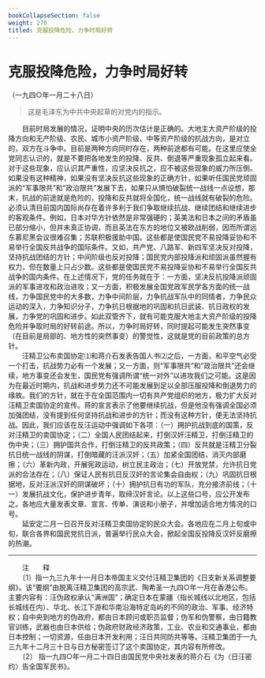 ```yaml
---
bookCollapseSection: false
weight: 270
titled: 克服投降危险，力争时局好转    
---
```

# 克服投降危险，力争时局好转  
（一九四○年一月二十八日）  
  
> 这是毛泽东为中共中央起草的对党内的指示。   
  
　　目前时局发展的情况，证明中央的历次估计是正确的。大地主大资产阶级的投降方向和无产阶级、农民、城市小资产阶级、中等资产阶级的抗战方向，是对立的，双方在斗争中。目前是两种方向同时存在，两种前途都有可能。在这里应使全党同志认识的，就是不要把各地发生的投降、反共、倒退等严重现象孤立起来看。对于这些现象，应认识其严重性，应坚决反抗之，应不被这些现象的威力所压倒。如果没有这种精神，如果没有坚决反抗这些现象的正确方针，如果听任国民党顽固派的“军事限共”和“政治限共”发展下去，如果只从惧怕破裂统一战线一点设想，那末，抗战的前途就是危险的，投降和反共就将全国化，统一战线就有破裂的危险。必须认清目前国内国际尚存在着许多利于我们争取继续抗战、继续团结和继续进步的客观条件。例如，日本对华方针依然是非常强硬的；英美法和日本之间的矛盾虽已部分缩小，但并未真正协调，而且英法在东方的地位又被欧战削弱，因而所谓远东慕尼黑会议很难召集；苏联积极援助中国。这些都是使国民党不易投降妥协和不易举行全国反共战争的国际条件。又如，共产党、八路军、新四军坚决反对投降，坚持抗战团结的方针；中间阶级也反对投降；国民党内部投降派和顽固派虽然握有权力，但在数量上只占少数。这些都是使国民党不易投降妥协和不易举行全国反共战争的国内条件。在上述情况下，党的任务就在于：一方面，坚决反抗投降派顽固派的军事进攻和政治进攻；又一方面，积极发展全国党政军民学各方面的统一战线，力争国民党中的大多数，力争中间阶层，力争抗战军队中的同情者，力争民众运动的深入，力争知识分子，力争抗日根据地的巩固和抗日武装、抗日政权的发展，力争党的巩固和进步。如此双管齐下，就有可能克服大地主大资产阶级的投降危险并争取时局的好转前途。所以，力争时局好转，同时提起可能发生突然事变（在目前是局部的、地方性的突然事变）的警觉性，这就是党的目前政策的总方针。   
　　汪精卫公布卖国协定⑴和蒋介石发表告国人书⑵之后，一方面，和平空气必受一个打击，抗战势力必有一个发展；又一方面，则“军事限共”和“政治限共”还会继续，地方事变还会发生，国民党有强调所谓“统一对外”以进攻我们之可能。这是因为在最近时期内，抗战和进步势力还不可能发展到足以全部压服投降和倒退势力的缘故。我们的方针，就在于在全国范围内一切有共产党组织的地方，极力扩大反对汪精卫卖国协定的宣传。蒋的宣言表示了他要继续抗战，但是他没有强调全国必须加强团结，没有提到任何坚持抗战和进步的方针；而没有这种方针，便无法坚持抗战。因此，我们应该在反汪运动中强调如下各项：（一）拥护抗战到底的国策，反对汪精卫的卖国协定；（二）全国人民团结起来，打倒汉奸汪精卫，打倒汪精卫的伪中央；（三）拥护国共合作，打倒汪精卫的反共政策；（四）反共就是汪精卫分裂抗日统一战线的阴谋，打倒暗藏的汪派汉奸；（五）加紧全国团结，消灭内部磨擦；（六）革新内政，开展宪政运动，树立民主政治；（七）开放党禁，允许抗日党派的合法存在；（八）保证人民有抗日反汉奸的言论集会自由权；（九）巩固抗日根据地，反对汪派汉奸的阴谋破坏；（十）拥护抗日有功的军队，充分接济前线；（十一）发展抗战文化，保护进步青年，取缔汉奸言论。以上这些口号，应公开发布之。各地应大量发表文章、宣言、传单、演说和小册子，并增加适合地方情况的口号。   
　　延安定二月一日召开反对汪精卫卖国协定的民众大会。各地应在二月上旬或中旬，联合各界和国民党抗日派，普遍举行民众大会，掀起全国反投降反汉奸反磨擦的热潮。   
  
  
------------------  
　　注　　释   
　　〔1〕指一九三九年十一月日本帝国主义交付汪精卫集团的《日支新关系调整要纲》。该“要纲”由脱离汪精卫集团的高宗武、陶希圣一九四○年一月在香港公布。主要内容有：汪伪政权承认“满洲国”；确定日本在蒙疆（指长城线以北地区，包括长城线在内）、华北、长江下游和华南沿海特定岛屿的不同的政治、军事、经济特权；自中央到地方的伪政府，都由日本顾问或职员监督；伪军和伪警察，由日籍教官训练，武器也由日本供给；伪政府财政经济政策，工业、农业和交通事业，都由日本控制；一切资源，任由日本开发利用；汪日共同防共等等。汪精卫集团于一九三九年十二月三十日与日方秘密签订了这个卖国协定，其内容有所修改。   
　　〔2〕 指一九四○年一月二十四日由国民党中央社发表的蒋介石《为〈日汪密约〉告全国军民书》。   